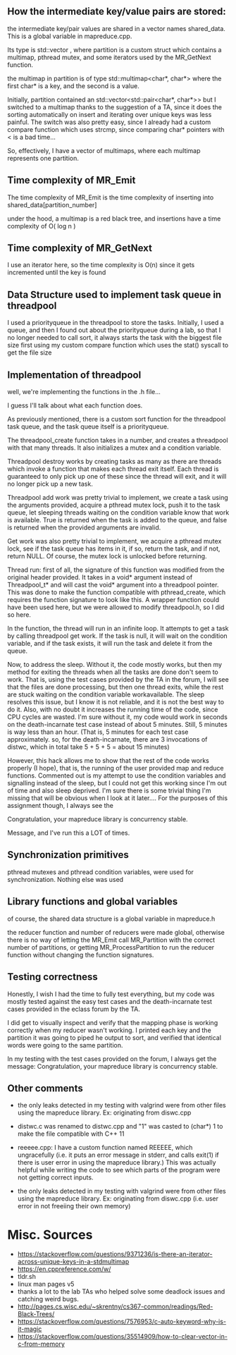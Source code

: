 ## How the intermediate key/value pairs are stored:
the intermediate key/pair values are shared in a vector names shared_data.
This is a global variable in mapreduce.cpp.

Its type is std::vector<partition>
, where partition is a custom struct which contains a multimap,
pthread mutex, and some iterators used by the MR_GetNext function.

the multimap in partition is of type
std::multimap<char*, char*>
where the first char* is a key, and the second is a value.

Initially, partition contained an std::vector<std::pair<char*, char*>>
but I switched to a multimap thanks to the suggestion of a TA,
since it does the sorting automatically on insert and iterating over unique
keys was less painful. The switch was also pretty easy, since I already
had a custom compare function which uses strcmp, since comparing
char* pointers with < is a bad time...

So, effectively, I have a vector of multimaps,
where each multimap represents one partition. 


## Time complexity of MR_Emit
The time complexity of MR_Emit is the time complexity of inserting
into shared_data[partition_number]

under the hood, a multimap is a red black tree, and insertions have a
time complexity of O( log n )

## Time complexity of MR_GetNext
I use an iterator here, so the time complexity is O(n) since it gets
incremented until the key is found

## Data Structure used to implement task queue in threadpool
I used a priorityqueue in the threadpool to store the tasks.
Initially, I used a queue, and then I found out about the priorityqueue
during a lab, so that I no longer needed to call sort, it always starts
the task with the biggest file size first using my custom compare function
which uses the stat() syscall to get the file size

## Implementation of threadpool
well, we're implementing the functions in the .h file...

I guess I'll talk about what each function does.

As previously mentioned, there is a custom sort function for the threadpool
task queue, and the task queue itself is a priorityqueue. 

The threadpool_create function takes in a number, and creates a threadpool
with that many threads. It also initializes a mutex and a condition variable.


Threadpool destroy works by creating tasks as many as there are threads 
which invoke a function that makes each thread exit itself. Each thread is
guaranteed to only pick up one of these since the thread will exit, and it will
no longer pick up a new task. 


Threadpool add work was pretty trivial to implement,
we create a task using the arguments provided,
acquire a pthread mutex lock,
push it to the task queue,
let sleeping threads waiting on the condition variable know that work is
available. True is returned when the task is added to the queue, 
and false is returned when the provided arguments are invalid. 

Get work was also pretty trivial to implement,
we acquire a pthread mutex lock,
see if the task queue has items in it, 
if so, return the task,
and if not, return NULL.
Of course, the mutex lock is unlocked before returning.

Thread run:
first of all, the signature of this function was modified from the original
header provided. It takes in a void* argument instead of Threadpool_t*
and will cast the void* argument into a threadpool pointer.
This was done to make the function compatible with pthread_create, which
requires the function signature to look like this. A wrapper function
could have been used here, but we were allowed to modify threadpool.h, so
I did so here. 

In the function, the thread will run in an infinite loop. It attempts to
get a task by calling threadpool get work. If the task is null, it will
wait on the condition variable, and if the task exists, it will run the task
and delete it from the queue. 


Now, to address the sleep. Without it, the code mostly works, but then
my method for exiting the threads when all the tasks are done don't seem to
work. That is, using the test cases provided by the TA in the forum,
I will see that the files are done processing, but then one thread exits,
while the rest are stuck waiting on the condition variable workavailable.
The sleep resolves this issue, but I know it is not reliable, and it is
not the best way to do it. Also, with no doubt it increases the running time
of the code, since CPU cycles are wasted. I'm sure without it, my code would
work in seconds on the death-incarnate test case instead of about 5 minutes.
Still, 5 minutes is way less than an hour.
(That is, 5 minutes for each test case approximately.
so, for the death-incarnate, there are 3 invocations of distwc, which
in total take 5 + 5 + 5 = about 15 minutes)

However, this hack allows me to show that the
rest of the code works properly (I hope), that is, the running of the
user provided map and reduce functions. Commented out is my attempt to
use the condition variables and signalling instead of the sleep, but I
could not get this working since I'm out of time and also sleep deprived.
I'm sure there is some trivial thing I'm missing that will be obvious when
I look at it later....
For the purposes of this assignment though, I always see the 

Congratulation, your mapreduce library is concurrency stable.

Message, and I've run this a LOT of times. 
## Synchronization primitives
pthread mutexes and 
pthread condition variables, 
were used for synchronization. 
Nothing else was used


## Library functions and global variables
of course, the shared data structure is a global variable in mapreduce.h

the reducer function and number of reducers were made global,
otherwise there is no way of letting the MR_Emit call MR_Partition with
the correct number of partitions, or getting MR_ProcessPartition to
run the reducer function without changing the function signatures. 



## Testing correctness
Honestly, I wish I had the time to fully test everything, but my code
was mostly tested against the easy test cases and the death-incarnate test
cases provided in the eclass forum by the TA. 

I did get to visually inspect and verify that the mapping phase is working
correctly when my reducer wasn't working. I printed each key and the
partition it was going to piped he output to sort, and verified that
identical words were going to the same partition. 

In my testing with the test cases provided on the forum,
I always get the message:
Congratulation, your mapreduce library is concurrency stable.

## Other comments
- the only leaks detected in my testing with valgrind were from other files
  using the mapreduce library. Ex: originating from diswc.cpp
- distwc.c was renamed to distwc.cpp and "1" was casted to (char*) 1 to make
  the file compatible with C++ 11

- reeeee.cpp: 
  I have a custom function named REEEEE, which ungracefully
  (i.e. it puts an error message in stderr, and calls exit(1)
  if there is user error in using the mapreduce library.)
  This was actually helpful while writing the code to see which parts
  of the program were not getting correct inputs. 
- the only leaks detected in my testing with valgrind were from other files
  using the mapreduce library. Ex: originating from diswc.cpp
  (i.e. user error in not freeiing their own memory)

# Misc. Sources
- https://stackoverflow.com/questions/9371236/is-there-an-iterator-across-unique-keys-in-a-stdmultimap
- https://en.cppreference.com/w/
- tldr.sh
- linux man pages v5
- thanks a lot to the lab TAs who helped solve some deadlock issues and
  catching weird bugs. 
- http://pages.cs.wisc.edu/~skrentny/cs367-common/readings/Red-Black-Trees/
- https://stackoverflow.com/questions/7576953/c-auto-keyword-why-is-it-magic
- https://stackoverflow.com/questions/35514909/how-to-clear-vector-in-c-from-memory


